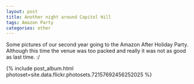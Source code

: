 ```yaml
---
layout: post
title: Another night around Capitol Hill
tags: Amazon Party
categories: other
---
```


Some pictures of our second year going to the Amazon After Holiday Party. Although this time the venue was too packed and really it was not as good as last time. :/ 

{% include post_album.html photoset=site.data.flickr.photosets.72157692456252025 %}

